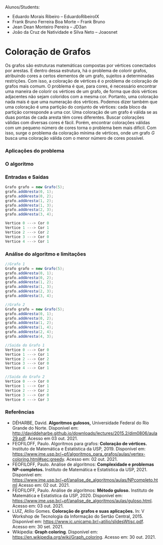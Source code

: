 Alunos/Students:

- Eduardo Morais Ribeiro – EduardoRibeiroIX
- Frank Bruno Ferreira Boa Morte – Frank Bruno
- Jean Dean Monteiro Pereira – JD3an
- João da Cruz de Natividade e Silva Neto – Joaosnet

# Coloração de Grafos

Os grafos são estruturas matemáticas compostas por vértices conectados por arestas. E dentro dessa estrutura, há o problema de colorir grafos, atribuindo cores a certos elementos de um grafo, sujeitos a determinadas restrições. Com isso, a coloração de vértices é o problema de coloração de grafos mais comum.
O problema é que, para cores, é necessário encontrar uma maneira de colorir os vértices de um grafo, de forma que dois vértices adjacentes não sejam coloridos com a mesma cor. Portanto, uma coloração nada mais é que uma numeração dos vértices. Podemos dizer também que uma coloração é uma partição do conjunto de vértices: cada bloco da partição corresponde a uma cor.
Uma coloração de um grafo é válida se as duas pontas de cada aresta têm cores diferentes. Buscar colorações válidas com diversas cores é fácil. Porém, encontrar colorações válidas com um pequeno número de cores torna o problema bem mais difícil. Com isso, surge o problema da coloração mínima de vértices, onde um grafo *G* busca uma coloração válida com o menor número de cores possível.

### Aplicações do problema

### O algoritmo

### Entradas e Saídas


```java
Grafo grafo = new Grafo(5);
grafo.addAresta(0, 1);
grafo.addAresta(0, 2);
grafo.addAresta(1, 2);
grafo.addAresta(1, 3);
grafo.addAresta(2, 3);
grafo.addAresta(3, 4);
```

```java
Vertice 0 ---> Cor 0
Vertice 1 ---> Cor 1
Vertice 2 ---> Cor 2
Vertice 3 ---> Cor 0
Vertice 4 ---> Cor 1
```


### Análise do algoritmo e limitações


```java
//Grafo 1
Grafo grafo = new Grafo(5);
grafo.addAresta(0, 1);
grafo.addAresta(0, 2);
grafo.addAresta(1, 2);
grafo.addAresta(1, 3);
grafo.addAresta(2, 3);
grafo.addAresta(3, 4);

//Grafo 2
Grafo grafo = new Grafo(5);
grafo.addAresta(0, 1);
grafo.addAresta(0, 2);
grafo.addAresta(1, 2);
grafo.addAresta(1, 4);
grafo.addAresta(2, 4);
grafo.addAresta(4, 3);

//Saida do Grafo 1
Vertice 0 ---> Cor 0
Vertice 1 ---> Cor 1
Vertice 2 ---> Cor 2
Vertice 3 ---> Cor 0
Vertice 4 ---> Cor 1

//Saida do Grafo 2
Vertice 0 ---> Cor 0
Vertice 1 ---> Cor 1
Vertice 2 ---> Cor 2
Vertice 3 ---> Cor 0
Vertice 4 ---> Cor 3
```


### Referências

- DÉHARBE, David. **Algoritmos gulosos,** Universidade Federal do Rio Grande do Norte. Disponível em: http://daviddeharbe.github.io/downloads/lectures/2015.2/dim0806/aula29.pdf. Acesso em 03 out. 2021.
- FEOFILOFF, Paulo.  Algoritmos para grafos: **Coloração de vértices.** Instituto de Matemática e Estatística da USP, 2019. Disponível em: https://www.ime.usp.br/~pf/algoritmos_para_grafos/aulas/vertex-coloring.html#sec:greedy. Acesso em: 02 out. 2021.
- FEOFILOFF, Paulo.  Análise de algoritmos: **Complexidade e problemas NP-completos.** Instituto de Matemática e Estatística da USP, 2021. Disponível em: https://www.ime.usp.br/~pf/analise_de_algoritmos/aulas/NPcompleto.html Acesso em: 02 out. 2021.
- FEOFILOFF, Paulo.  Análise de algoritmos: **Método guloso.** Instituto de Matemática e Estatística da USP, 2020. Disponível em: https://www.ime.usp.br/~pf/analise_de_algoritmos/aulas/guloso.html. Acesso em: 03 out. 2021.
- LUIZ, Atílio Gomes. **Coloração de grafos e suas aplicações.** In: V Workshop de Tecnologia da Informação do Sertão Central, 2015. Disponível em: https://www.ic.unicamp.br/~atilio/slidesWtisc.pdf. Acesso em: 30 set. 2021.
- Wikipedia: **Graph coloring**. Disponível em: https://en.wikipedia.org/wiki/Graph_coloring. Acesso em: 30 out. 2021.

